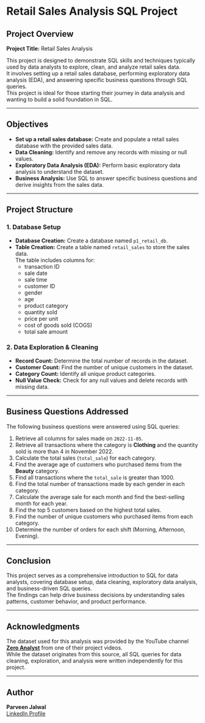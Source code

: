 # Retail Sales Analysis SQL Project

## Project Overview
**Project Title:** Retail Sales Analysis  

This project is designed to demonstrate SQL skills and techniques typically used by data analysts to explore, clean, and analyze retail sales data.  
It involves setting up a retail sales database, performing exploratory data analysis (EDA), and answering specific business questions through SQL queries.  
This project is ideal for those starting their journey in data analysis and wanting to build a solid foundation in SQL.

---

## Objectives
- **Set up a retail sales database:** Create and populate a retail sales database with the provided sales data.  
- **Data Cleaning:** Identify and remove any records with missing or null values.  
- **Exploratory Data Analysis (EDA):** Perform basic exploratory data analysis to understand the dataset.  
- **Business Analysis:** Use SQL to answer specific business questions and derive insights from the sales data.

---

## Project Structure

### 1. Database Setup
- **Database Creation:** Create a database named `p1_retail_db`.  
- **Table Creation:** Create a table named `retail_sales` to store the sales data.  
  The table includes columns for:
  - transaction ID  
  - sale date  
  - sale time  
  - customer ID  
  - gender  
  - age  
  - product category  
  - quantity sold  
  - price per unit  
  - cost of goods sold (COGS)  
  - total sale amount

### 2. Data Exploration & Cleaning
- **Record Count:** Determine the total number of records in the dataset.  
- **Customer Count:** Find the number of unique customers in the dataset.  
- **Category Count:** Identify all unique product categories.  
- **Null Value Check:** Check for any null values and delete records with missing data.

---

## Business Questions Addressed
The following business questions were answered using SQL queries:

1. Retrieve all columns for sales made on `2022-11-05`.  
2. Retrieve all transactions where the category is **Clothing** and the quantity sold is more than 4 in November 2022.  
3. Calculate the total sales (`total_sale`) for each category.  
4. Find the average age of customers who purchased items from the **Beauty** category.  
5. Find all transactions where the `total_sale` is greater than 1000.  
6. Find the total number of transactions made by each gender in each category.  
7. Calculate the average sale for each month and find the best-selling month for each year.  
8. Find the top 5 customers based on the highest total sales.  
9. Find the number of unique customers who purchased items from each category.  
10. Determine the number of orders for each shift (Morning, Afternoon, Evening).

---

## Conclusion
This project serves as a comprehensive introduction to SQL for data analysts, covering database setup, data cleaning, exploratory data analysis, and business-driven SQL queries.  
The findings can help drive business decisions by understanding sales patterns, customer behavior, and product performance.

---

## Acknowledgments
The dataset used for this analysis was provided by the YouTube channel **[Zero Analyst](https://www.youtube.com/@zero_analyst)** from one of their project videos.  
While the dataset originates from this source, all SQL queries for data cleaning, exploration, and analysis were written independently for this project.

---

## Author
**Parveen Jalwal**  
[LinkedIn Profile](https://www.linkedin.com/in/parveen-jalwal-201a2a302)



